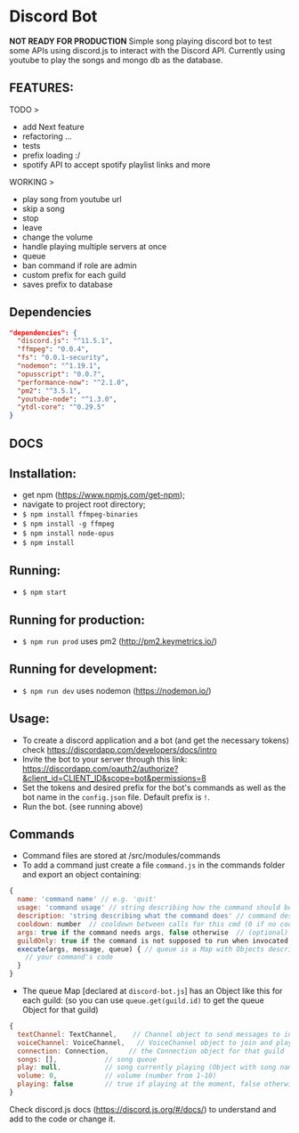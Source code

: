 # Discord Bot
**NOT READY FOR PRODUCTION**
 Simple song playing discord bot to test some APIs using discord.js to interact with the Discord API.
 Currently using youtube to play the songs and mongo db as the database.

 ## FEATURES:

TODO >
 - add Next feature
 - refactoring ...
 - tests
 - prefix loading :/
 - spotify API to accept spotify playlist links and more

WORKING >
 - play song from youtube url
 - skip a song
 - stop
 - leave
 - change the volume
 - handle playing multiple servers at once
 - queue
 - ban command if role are admin
 - custom prefix for each guild
 - saves prefix to database

## Dependencies
```JSON
"dependencies": {
  "discord.js": "^11.5.1",
  "ffmpeg": "0.0.4",
  "fs": "0.0.1-security",
  "nodemon": "^1.19.1",
  "opusscript": "0.0.7",
  "performance-now": "^2.1.0",
  "pm2": "^3.5.1",
  "youtube-node": "^1.3.0",
  "ytdl-core": "^0.29.5"
}
```

## DOCS

## Installation:
 - get npm (https://www.npmjs.com/get-npm);
 - navigate to project root directory;
 - `$ npm install ffmpeg-binaries`
 - `$ npm install -g ffmpeg`
 - `$ npm install node-opus`
 - `$ npm install`

## Running:
 - `$ npm start`

## Running for production:
- `$ npm run prod`  uses pm2 (http://pm2.keymetrics.io/)

## Running for development:
  - `$ npm run dev`  uses nodemon (https://nodemon.io/)

## Usage:
 - To create a discord application and a bot (and get the necessary tokens) check https://discordapp.com/developers/docs/intro
 - Invite the bot to your server through this link: https://discordapp.com/oauth2/authorize?&client_id=CLIENT_ID&scope=bot&permissions=8
 - Set the tokens and desired prefix for the bot's commands
 as well as the bot name in the `config.json` file. Default prefix is `!`.
 - Run the bot. (see running above)

 ## Commands
 - Command files are stored at /src/modules/commands
 - To add a command just create a file `command.js` in the commands folder and export an object containing:
```JavaScript
{
  name: 'command name' // e.g. 'quit'
  usage: 'command usage' // string describing how the command should be used (optional)
  description: 'string describing what the command does' // command description (optional)
  cooldown: number  // cooldown between calls for this cmd (0 if no cooldown needed)
  args: true if the command needs args, false otherwise  // (optional)
  guildOnly: true if the command is not supposed to run when invocated from a dm // (optional)
  execute(args, message, queue) { // queue is a Map with Objects described below, message is a Message Object from Discord.js docs and args are the commands arguments if any
    // your command's code
  }
}
```

- The queue Map [declared at `discord-bot.js`] has an Object like this for each guild: (so you can use `queue.get(guild.id)` to get the queue Object for that guild)

```JavaScript
{
  textChannel: TextChannel,    // Channel object to send messages to in this guild
  voiceChannel: VoiceChannel,   // VoiceChannel object to join and play in in this guild
  connection: Connection,     // the Connection object for that guild
  songs: [],            // song queue
  play: null,           // song currently playing (Object with song name and url (both strings))
  volume: 0,            // volume (number from 1-10)
  playing: false        // true if playing at the moment, false otherwise
}
```
Check discord.js docs (https://discord.js.org/#/docs/) to understand and add to the code or change it.
